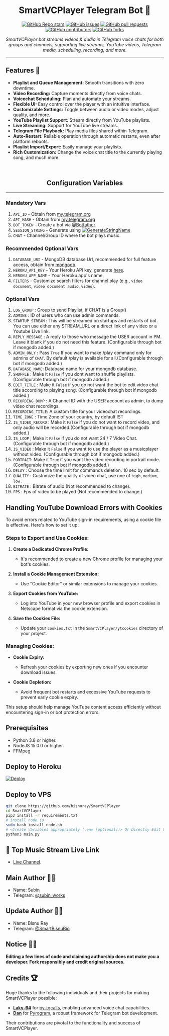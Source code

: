 <h1 align="center">SmartVCPlayer Telegram Bot 🎸</h1>

<p align="center">
  <a href="https://github.com/bisnuray/SmartVCPlayer/stargazers"><img src="https://img.shields.io/github/stars/bisnuray/SmartVCPlayer?color=blue&style=flat" alt="GitHub Repo stars"></a>
  <a href="https://github.com/bisnuray/SmartVCPlayer/issues"><img src="https://img.shields.io/github/issues/bisnuray/SmartVCPlayer" alt="GitHub issues"></a>
  <a href="https://github.com/bisnuray/SmartVCPlayer/pulls"><img src="https://img.shields.io/github/issues-pr/bisnuray/SmartVCPlayer" alt="GitHub pull requests"></a>
  <a href="https://github.com/bisnuray/SmartVCPlayer/graphs/contributors"><img src="https://img.shields.io/github/contributors/bisnuray/SmartVCPlayer?style=flat" alt="GitHub contributors"></a>
  <a href="https://github.com/bisnuray/SmartVCPlayer/network/members"><img src="https://img.shields.io/github/forks/bisnuray/SmartVCPlayer?style=flat" alt="GitHub forks"></a>
</p>

<p align="center">
  <em>SmartVCPlayer bot streams videos & audio in Telegram voice chats for both groups and channels, supporting live streams, YouTube videos, Telegram media, scheduling, recording, and more.</em>
</p>

---

## Features 🌟

- **Playlist and Queue Management:** Smooth transitions with zero downtime.
- **Video Recording:** Capture moments directly from voice chats.
- **Voicechat Scheduling:** Plan and automate your streams.
- **Flexible UI:** Easy control over the player with an intuitive interface.
- **Customizable Settings:** Toggle between audio or video modes, adjust quality, and more.
- **YouTube Playlist Support:** Stream directly from YouTube playlists.
- **Live Streaming:** Support for YouTube live streams.
- **Telegram File Playback:** Play media files shared within Telegram.
- **Auto-Restart:** Reliable operation through automatic restarts, even after platform reboots.
- **Playlist Import/Export:** Easily manage your playlists.
- **Rich Customization:** Change the voice chat title to the currently playing song, and much more.
<br>
<h2 align="center">Configuration Variables</h2>
<hr>

### Mandatory Vars

1. `API_ID` - Obtain from [my.telegram.org](https://my.telegram.org/)
2. `API_HASH` - Obtain from [my.telegram.org](https://my.telegram.org)
3. `BOT_TOKEN` - Create a bot via [@Botfather](https://telegram.dog/BotFather)
4. `SESSION_STRING` - Generate using [![GenerateStringName](https://img.shields.io/badge/repl.it-generateStringName-yellowgreen)](https://replit.com/@TheSmartBisnu/getStringName)
5. `CHAT` - Channel/Group ID where the bot plays music.

### Recommended Optional Vars

1. `DATABASE_URI` - MongoDB database Url, recommended for full feature access, obtain from [mongodb](https://cloud.mongodb.com).
2. `HEROKU_API_KEY` - Your Heroku API key, generate [here](https://dashboard.heroku.com/account/applications/authorizations/new).
3. `HEROKU_APP_NAME` - Your Heroku app's name.
4. `FILTERS` - Customize search filters for channel play (e.g., `video document`, `video document audio`, `video`).

### Optional Vars

1. `LOG_GROUP` : Group to send Playlist, if CHAT is a Group()
2. `ADMINS` : ID of users who can use admin commands.
3. `STARTUP_STREAM` : This will be streamed on startups and restarts of bot. You can use either any STREAM_URL or a direct link of any video or a Youtube Live link.
4. `REPLY_MESSAGE` : A reply to those who message the USER account in PM. Leave it blank if you do not need this feature. (Configurable through bot if mongodb added.)
5. `ADMIN_ONLY` : Pass `True` If you want to make /play command only for admins of `CHAT`. By default /play is available for all.(Configurable through bot if mongodb added.)
6. `DATABASE_NAME`: Database name for your mongodb database.
7. `SHUFFLE` : Make it `False` if you dont want to shuffle playlists. (Configurable through bot if mongodb added.)
8. `EDIT_TITLE` : Make it `False` if you do not want the bot to edit video chat title according to playing song. (Configurable through bot if mongodb added.)
9. `RECORDING_DUMP` : A Channel ID with the USER account as admin, to dump video chat recordings.
10. `RECORDING_TITLE`: A custom title for your videochat recordings.
11. `TIME_ZONE` : Time Zone of your country, by default IST
12. `IS_VIDEO_RECORD` : Make it `False` if you do not want to record video, and only audio will be recorded.(Configurable through bot if mongodb added.)
13. `IS_LOOP` ; Make it `False` if you do not want 24 / 7 Video Chat. (Configurable through bot if mongodb added.)
14. `IS_VIDEO` : Make it `False` if you want to use the player as a musicplayer without video. (Configurable through bot if mongodb added.)
15. `PORTRAIT`: Make it `True` if you want the video recording in portrait mode. (Configurable through bot if mongodb added.)
16. `DELAY` : Choose the time limit for commands deletion. 10 sec by default.
18. `QUALITY` : Customize the quality of video chat, use one of `high`, `medium`, `low` . 
19. `BITRATE` : Bitrate of audio (Not recommended to change).
20. `FPS` : Fps of video to be played (Not recommended to change.)

## Handling YouTube Download Errors with Cookies

To avoid errors related to YouTube sign-in requirements, using a cookie file is effective. Here's how to set it up:

### Steps to Export and Use Cookies:

1. **Create a Dedicated Chrome Profile:**
   - It's recommended to create a new Chrome profile for managing your bot's cookies.

2. **Install a Cookie Management Extension:**
   - Use "Cookie Editor" or similar extensions to manage your cookies.

3. **Export Cookies from YouTube:**
   - Log into YouTube in your new browser profile and export cookies in Netscape format via the cookie extension.

4. **Save the Cookies File:**
   - Update your `cookies.txt` in the `SmartVCPlayer/ytcookies` directory of your project.

### Managing Cookies:

- **Cookie Expiry:**
  - Refresh your cookies by exporting new ones if you encounter download issues.

- **Cookie Depletion:**
  - Avoid frequent bot restarts and excessive YouTube requests to prevent early cookie expiry.

This setup should help manage YouTube content access efficiently without encountering sign-in or bot protection errors.

## Prerequisites

- Python 3.8 or higher.
- NodeJS 15.0.0 or higher.
- FFMpeg

## Deploy to Heroku

[![Deploy](https://www.herokucdn.com/deploy/button.svg)](https://www.heroku.com/deploy/?template=https://github.com/bisnuray/SmartVCPlayer)

## Deploy to VPS

```sh
git clone https://github.com/bisnuray/SmartVCPlayer
cd SmartVCPlayer
pip3 install -r requirements.txt
# install node js
sudo bash install_node.sh
# <Create Variables appropriately (.env [optional])> Or Directly Edit Config.py
python3 main.py
```

## 📌 Top Music Stream Live Link

- [Live Channel](https://telegra.ph/Top-Music-Stream-Live-Link-02-02).

## Main Author 🧑‍💻

- Name: Subin
- Telegram: [@subin_works](https://t.me/subin_works)

## Update Author 🧑‍💻

- Name: Bisnu Ray
- Telegram: [@SmartBisnuBio](https://t.me/SmartBisnuBio)

## Notice 🔔🔔

<b>Editing a few lines of code and claiming authorship does not make you a developer. Fork responsibly and credit original sources.</b>

## Credits 🏆

Huge thanks to the following individuals and their projects for making SmartVCPlayer possible:

- **[Laky-64](https://github.com/Laky-64)** for [py-tgcalls](https://github.com/pytgcalls/pytgcalls), enabling advanced voice chat capabilities.
- **[Dan](https://github.com/delivrance)** for [Pyrogram](https://github.com/pyrogram/pyrogram), a robust framework for Telegram bot development.

Their contributions are pivotal to the functionality and success of SmartVCPlayer.


